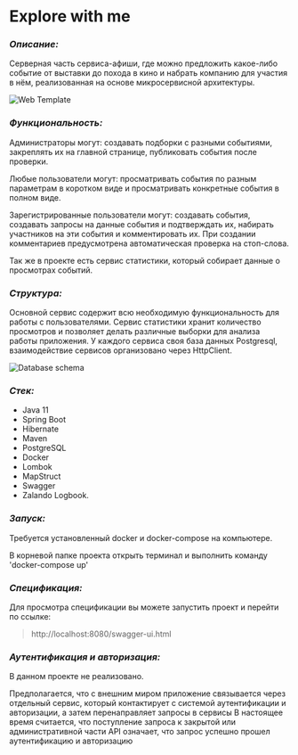 # Explore with me
### *Описание:*

Серверная часть сервиса-афиши, где можно предложить какое-либо событие от выставки до похода в кино и набрать компанию для участия в нём, реализованная на основе микросервисной архитектуры.

![Web Template](https://github.com/OlegSharomov/java-explore-with-me/blob/main/images/WebTemplate2.png)

### *Функциональность:*

Администраторы могут: создавать подборки с разными событиями, закреплять их на главной странице, публиковать события после проверки.

Любые пользователи могут: просматривать события по разным параметрам в коротком виде и просматривать конкретные события в полном виде.

Зарегистрированные пользователи могут: создавать события, создавать запросы на данные события и подтверждать их, набирать участников на эти события и комментировать их. При создании комментариев предусмотрена автоматическая проверка на стоп-слова.

Так же в проекте есть сервис статистики, который собирает данные о просмотрах событий.

### *Структура:*

Основной сервис содержит всю необходимую функциональность для работы с пользователями.
Сервис статистики хранит количество просмотров и позволяет делать различные выборки для анализа работы приложения.
У каждого сервиса своя база данных Postgresql, взаимодействие сервисов организовано через HttpClient.

![Database schema](https://github.com/OlegSharomov/java-explore-with-me/blob/main/images/DB.png)

### *Стек:*

- Java 11
- Spring Boot 
- Hibernate 
- Maven 
- PostgreSQL 
- Docker 
- Lombok 
- MapStruct 
- Swagger 
- Zalando Logbook.

### *Запуск:*

Требуется установленный docker и docker-compose на компьютере.

В корневой папке проекта открыть терминал и выполнить команду 'docker-compose up'

### *Спецификация:*

Для просмотра спецификации вы можете запустить проект и перейти по ссылке: 
>http://localhost:8080/swagger-ui.html

### *Аутентификация и авторизация:*

В данном проекте не реализовано.

Предполагается, что с внешним миром приложение связывается через отдельный сервис, который контактирует с системой аутентификации и авторизации, а затем перенаправляет запросы в сервисы
В настоящее время считается, что поступление запроса к закрытой или административной части API означает, что запрос успешно прошел аутентификацию и авторизацию
